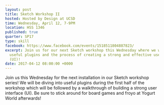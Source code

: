 ```yaml
---
layout: post
title: Sketch Workshop II
hosted: Hosted by Design at UCSD
time: Wednesday, April 12, 7-9PM
location: HSS 1346
published: true
quarter: SP17
type: skill
facebook: https://www.facebook.com/events/1518511804887823/
excerpt: Join us for our next Sketch workshop this Wednesday where we will be exploring
  useful plugins and the process of creating a strong and effective user interface
  (UI)!
date: 2017-04-12 08:00:00 +0000
---
```

Join us this Wednesday for the next installation in our Sketch workshop series!  We will be diving into useful plugins during the first half of the workshop which will be followed by a walkthrough of building a strong user interface (UI).  Be sure to stick around for board games and froyo at Yogurt World afterwards!
